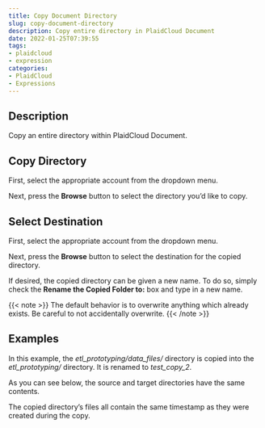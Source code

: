 ```yaml
---
title: Copy Document Directory
slug: copy-document-directory
description: Copy entire directory in PlaidCloud Document
date: 2022-01-25T07:39:55
tags:
- plaidcloud
- expression
categories:
- PlaidCloud
- Expressions
---
```



## Description


Copy an entire directory within PlaidCloud Document.



## Copy Directory


First, select the appropriate account from the dropdown menu.



Next, press the **Browse** button to select the directory you’d like to copy.



## Select Destination


First, select the appropriate account from the dropdown menu.



Next, press the **Browse** button to select the destination for the copied directory. 



If desired, the copied directory can be given a new name. To do so, simply check the **Rename the Copied Folder to:** box and type in a new name.


{{< note >}}
The default behavior is to overwrite anything which already exists. Be careful to not accidentally overwrite.
{{< /note >}}








## Examples


In this example, the *etl\_prototyping/data\_files/* directory is copied into the *etl\_prototyping/* directory. It is renamed to *test\_copy\_2*.


As you can see below, the source and target directories have the same contents.



The copied directory’s files all contain the same timestamp as they were created during the copy.


